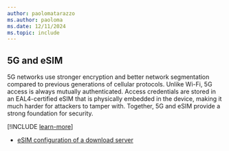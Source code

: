 ```yaml
---
author: paolomatarazzo
ms.author: paoloma
ms.date: 12/11/2024
ms.topic: include
---
```


## 5G and eSIM

5G networks use stronger encryption and better network segmentation compared to previous generations of cellular protocols. Unlike Wi-Fi, 5G access is always mutually authenticated. Access credentials are stored in an EAL4-certified eSIM that is physically embedded in the device, making it much harder for attackers to tamper with. Together, 5G and eSIM provide a strong foundation for security.

[!INCLUDE [learn-more](learn-more.md)]

- [eSIM configuration of a download server](/mem/intune/configuration/esim-device-configuration-download-server)
